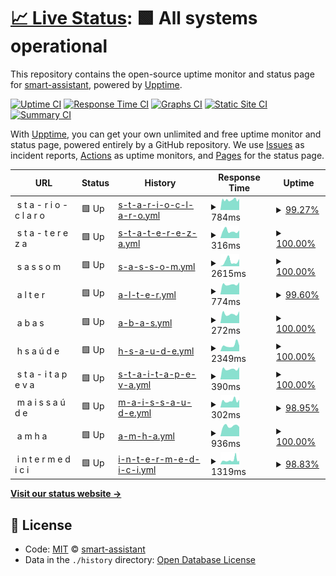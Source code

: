 # [📈 Live Status](https://smart-assistant.github.io/gsm-upptime/): <!--live status--> **🟩 All systems operational**

This repository contains the open-source uptime monitor and status page for [smart-assistant](#), powered by [Upptime](https://github.com/upptime/upptime).

[![Uptime CI](https://github.com/smart-assistant/gsm-upptime/workflows/Uptime%20CI/badge.svg)](https://github.com/smart-assistant/gsm-upptime/actions?query=workflow%3A%22Uptime+CI%22)
[![Response Time CI](https://github.com/smart-assistant/gsm-upptime/workflows/Response%20Time%20CI/badge.svg)](https://github.com/smart-assistant/gsm-upptime/actions?query=workflow%3A%22Response+Time+CI%22)
[![Graphs CI](https://github.com/smart-assistant/gsm-upptime/workflows/Graphs%20CI/badge.svg)](https://github.com/smart-assistant/gsm-upptime/actions?query=workflow%3A%22Graphs+CI%22)
[![Static Site CI](https://github.com/smart-assistant/gsm-upptime/workflows/Static%20Site%20CI/badge.svg)](https://github.com/smart-assistant/gsm-upptime/actions?query=workflow%3A%22Static+Site+CI%22)
[![Summary CI](https://github.com/smart-assistant/gsm-upptime/workflows/Summary%20CI/badge.svg)](https://github.com/smart-assistant/gsm-upptime/actions?query=workflow%3A%22Summary+CI%22)

With [Upptime](https://upptime.js.org), you can get your own unlimited and free uptime monitor and status page, powered entirely by a GitHub repository. We use [Issues](https://github.com/smart-assistant/gsm-upptime/issues) as incident reports, [Actions](https://github.com/smart-assistant/gsm-upptime/actions) as uptime monitors, and [Pages](https://demo.upptime.js.org) for the status page.

<!--start: status pages-->
<!-- This summary is generated by Upptime (https://github.com/upptime/upptime) -->
<!-- Do not edit this manually, your changes will be overwritten -->
<!-- prettier-ignore -->
| URL | Status | History | Response Time | Uptime |
| --- | ------ | ------- | ------------- | ------ |
| <img alt="" src="https://favicons.githubusercontent.com/null" height="13"> s t a - r i o - c l a r o | 🟩 Up | [s-t-a-r-i-o-c-l-a-r-o.yml](https://github.com/smart-assistant/gsm-upptime/commits/HEAD/history/s-t-a-r-i-o-c-l-a-r-o.yml) | <details><summary><img alt="Response time graph" src="./graphs/s-t-a-r-i-o-c-l-a-r-o/response-time-week.png" height="20"> 784ms</summary><br><a href="https://smart-assistant.github.io/gsm-upptime/history/s-t-a-r-i-o-c-l-a-r-o"><img alt="Response time 836" src="https://img.shields.io/endpoint?url=https%3A%2F%2Fraw.githubusercontent.com%2Fsmart-assistant%2Fgsm-upptime%2FHEAD%2Fapi%2Fs-t-a-r-i-o-c-l-a-r-o%2Fresponse-time.json"></a><br><a href="https://smart-assistant.github.io/gsm-upptime/history/s-t-a-r-i-o-c-l-a-r-o"><img alt="24-hour response time 666" src="https://img.shields.io/endpoint?url=https%3A%2F%2Fraw.githubusercontent.com%2Fsmart-assistant%2Fgsm-upptime%2FHEAD%2Fapi%2Fs-t-a-r-i-o-c-l-a-r-o%2Fresponse-time-day.json"></a><br><a href="https://smart-assistant.github.io/gsm-upptime/history/s-t-a-r-i-o-c-l-a-r-o"><img alt="7-day response time 784" src="https://img.shields.io/endpoint?url=https%3A%2F%2Fraw.githubusercontent.com%2Fsmart-assistant%2Fgsm-upptime%2FHEAD%2Fapi%2Fs-t-a-r-i-o-c-l-a-r-o%2Fresponse-time-week.json"></a><br><a href="https://smart-assistant.github.io/gsm-upptime/history/s-t-a-r-i-o-c-l-a-r-o"><img alt="30-day response time 1067" src="https://img.shields.io/endpoint?url=https%3A%2F%2Fraw.githubusercontent.com%2Fsmart-assistant%2Fgsm-upptime%2FHEAD%2Fapi%2Fs-t-a-r-i-o-c-l-a-r-o%2Fresponse-time-month.json"></a><br><a href="https://smart-assistant.github.io/gsm-upptime/history/s-t-a-r-i-o-c-l-a-r-o"><img alt="1-year response time 836" src="https://img.shields.io/endpoint?url=https%3A%2F%2Fraw.githubusercontent.com%2Fsmart-assistant%2Fgsm-upptime%2FHEAD%2Fapi%2Fs-t-a-r-i-o-c-l-a-r-o%2Fresponse-time-year.json"></a></details> | <details><summary><a href="https://smart-assistant.github.io/gsm-upptime/history/s-t-a-r-i-o-c-l-a-r-o">99.27%</a></summary><a href="https://smart-assistant.github.io/gsm-upptime/history/s-t-a-r-i-o-c-l-a-r-o"><img alt="All-time uptime 96.86%" src="https://img.shields.io/endpoint?url=https%3A%2F%2Fraw.githubusercontent.com%2Fsmart-assistant%2Fgsm-upptime%2FHEAD%2Fapi%2Fs-t-a-r-i-o-c-l-a-r-o%2Fuptime.json"></a><br><a href="https://smart-assistant.github.io/gsm-upptime/history/s-t-a-r-i-o-c-l-a-r-o"><img alt="24-hour uptime 100.00%" src="https://img.shields.io/endpoint?url=https%3A%2F%2Fraw.githubusercontent.com%2Fsmart-assistant%2Fgsm-upptime%2FHEAD%2Fapi%2Fs-t-a-r-i-o-c-l-a-r-o%2Fuptime-day.json"></a><br><a href="https://smart-assistant.github.io/gsm-upptime/history/s-t-a-r-i-o-c-l-a-r-o"><img alt="7-day uptime 99.27%" src="https://img.shields.io/endpoint?url=https%3A%2F%2Fraw.githubusercontent.com%2Fsmart-assistant%2Fgsm-upptime%2FHEAD%2Fapi%2Fs-t-a-r-i-o-c-l-a-r-o%2Fuptime-week.json"></a><br><a href="https://smart-assistant.github.io/gsm-upptime/history/s-t-a-r-i-o-c-l-a-r-o"><img alt="30-day uptime 96.36%" src="https://img.shields.io/endpoint?url=https%3A%2F%2Fraw.githubusercontent.com%2Fsmart-assistant%2Fgsm-upptime%2FHEAD%2Fapi%2Fs-t-a-r-i-o-c-l-a-r-o%2Fuptime-month.json"></a><br><a href="https://smart-assistant.github.io/gsm-upptime/history/s-t-a-r-i-o-c-l-a-r-o"><img alt="1-year uptime 96.86%" src="https://img.shields.io/endpoint?url=https%3A%2F%2Fraw.githubusercontent.com%2Fsmart-assistant%2Fgsm-upptime%2FHEAD%2Fapi%2Fs-t-a-r-i-o-c-l-a-r-o%2Fuptime-year.json"></a></details>
| <img alt="" src="https://favicons.githubusercontent.com/null" height="13"> s t a - t e r e z a | 🟩 Up | [s-t-a-t-e-r-e-z-a.yml](https://github.com/smart-assistant/gsm-upptime/commits/HEAD/history/s-t-a-t-e-r-e-z-a.yml) | <details><summary><img alt="Response time graph" src="./graphs/s-t-a-t-e-r-e-z-a/response-time-week.png" height="20"> 316ms</summary><br><a href="https://smart-assistant.github.io/gsm-upptime/history/s-t-a-t-e-r-e-z-a"><img alt="Response time 333" src="https://img.shields.io/endpoint?url=https%3A%2F%2Fraw.githubusercontent.com%2Fsmart-assistant%2Fgsm-upptime%2FHEAD%2Fapi%2Fs-t-a-t-e-r-e-z-a%2Fresponse-time.json"></a><br><a href="https://smart-assistant.github.io/gsm-upptime/history/s-t-a-t-e-r-e-z-a"><img alt="24-hour response time 248" src="https://img.shields.io/endpoint?url=https%3A%2F%2Fraw.githubusercontent.com%2Fsmart-assistant%2Fgsm-upptime%2FHEAD%2Fapi%2Fs-t-a-t-e-r-e-z-a%2Fresponse-time-day.json"></a><br><a href="https://smart-assistant.github.io/gsm-upptime/history/s-t-a-t-e-r-e-z-a"><img alt="7-day response time 316" src="https://img.shields.io/endpoint?url=https%3A%2F%2Fraw.githubusercontent.com%2Fsmart-assistant%2Fgsm-upptime%2FHEAD%2Fapi%2Fs-t-a-t-e-r-e-z-a%2Fresponse-time-week.json"></a><br><a href="https://smart-assistant.github.io/gsm-upptime/history/s-t-a-t-e-r-e-z-a"><img alt="30-day response time 325" src="https://img.shields.io/endpoint?url=https%3A%2F%2Fraw.githubusercontent.com%2Fsmart-assistant%2Fgsm-upptime%2FHEAD%2Fapi%2Fs-t-a-t-e-r-e-z-a%2Fresponse-time-month.json"></a><br><a href="https://smart-assistant.github.io/gsm-upptime/history/s-t-a-t-e-r-e-z-a"><img alt="1-year response time 333" src="https://img.shields.io/endpoint?url=https%3A%2F%2Fraw.githubusercontent.com%2Fsmart-assistant%2Fgsm-upptime%2FHEAD%2Fapi%2Fs-t-a-t-e-r-e-z-a%2Fresponse-time-year.json"></a></details> | <details><summary><a href="https://smart-assistant.github.io/gsm-upptime/history/s-t-a-t-e-r-e-z-a">100.00%</a></summary><a href="https://smart-assistant.github.io/gsm-upptime/history/s-t-a-t-e-r-e-z-a"><img alt="All-time uptime 99.84%" src="https://img.shields.io/endpoint?url=https%3A%2F%2Fraw.githubusercontent.com%2Fsmart-assistant%2Fgsm-upptime%2FHEAD%2Fapi%2Fs-t-a-t-e-r-e-z-a%2Fuptime.json"></a><br><a href="https://smart-assistant.github.io/gsm-upptime/history/s-t-a-t-e-r-e-z-a"><img alt="24-hour uptime 100.00%" src="https://img.shields.io/endpoint?url=https%3A%2F%2Fraw.githubusercontent.com%2Fsmart-assistant%2Fgsm-upptime%2FHEAD%2Fapi%2Fs-t-a-t-e-r-e-z-a%2Fuptime-day.json"></a><br><a href="https://smart-assistant.github.io/gsm-upptime/history/s-t-a-t-e-r-e-z-a"><img alt="7-day uptime 100.00%" src="https://img.shields.io/endpoint?url=https%3A%2F%2Fraw.githubusercontent.com%2Fsmart-assistant%2Fgsm-upptime%2FHEAD%2Fapi%2Fs-t-a-t-e-r-e-z-a%2Fuptime-week.json"></a><br><a href="https://smart-assistant.github.io/gsm-upptime/history/s-t-a-t-e-r-e-z-a"><img alt="30-day uptime 99.51%" src="https://img.shields.io/endpoint?url=https%3A%2F%2Fraw.githubusercontent.com%2Fsmart-assistant%2Fgsm-upptime%2FHEAD%2Fapi%2Fs-t-a-t-e-r-e-z-a%2Fuptime-month.json"></a><br><a href="https://smart-assistant.github.io/gsm-upptime/history/s-t-a-t-e-r-e-z-a"><img alt="1-year uptime 99.84%" src="https://img.shields.io/endpoint?url=https%3A%2F%2Fraw.githubusercontent.com%2Fsmart-assistant%2Fgsm-upptime%2FHEAD%2Fapi%2Fs-t-a-t-e-r-e-z-a%2Fuptime-year.json"></a></details>
| <img alt="" src="https://favicons.githubusercontent.com/null" height="13"> s a s s o m | 🟩 Up | [s-a-s-s-o-m.yml](https://github.com/smart-assistant/gsm-upptime/commits/HEAD/history/s-a-s-s-o-m.yml) | <details><summary><img alt="Response time graph" src="./graphs/s-a-s-s-o-m/response-time-week.png" height="20"> 2615ms</summary><br><a href="https://smart-assistant.github.io/gsm-upptime/history/s-a-s-s-o-m"><img alt="Response time 2852" src="https://img.shields.io/endpoint?url=https%3A%2F%2Fraw.githubusercontent.com%2Fsmart-assistant%2Fgsm-upptime%2FHEAD%2Fapi%2Fs-a-s-s-o-m%2Fresponse-time.json"></a><br><a href="https://smart-assistant.github.io/gsm-upptime/history/s-a-s-s-o-m"><img alt="24-hour response time 3018" src="https://img.shields.io/endpoint?url=https%3A%2F%2Fraw.githubusercontent.com%2Fsmart-assistant%2Fgsm-upptime%2FHEAD%2Fapi%2Fs-a-s-s-o-m%2Fresponse-time-day.json"></a><br><a href="https://smart-assistant.github.io/gsm-upptime/history/s-a-s-s-o-m"><img alt="7-day response time 2615" src="https://img.shields.io/endpoint?url=https%3A%2F%2Fraw.githubusercontent.com%2Fsmart-assistant%2Fgsm-upptime%2FHEAD%2Fapi%2Fs-a-s-s-o-m%2Fresponse-time-week.json"></a><br><a href="https://smart-assistant.github.io/gsm-upptime/history/s-a-s-s-o-m"><img alt="30-day response time 2670" src="https://img.shields.io/endpoint?url=https%3A%2F%2Fraw.githubusercontent.com%2Fsmart-assistant%2Fgsm-upptime%2FHEAD%2Fapi%2Fs-a-s-s-o-m%2Fresponse-time-month.json"></a><br><a href="https://smart-assistant.github.io/gsm-upptime/history/s-a-s-s-o-m"><img alt="1-year response time 2852" src="https://img.shields.io/endpoint?url=https%3A%2F%2Fraw.githubusercontent.com%2Fsmart-assistant%2Fgsm-upptime%2FHEAD%2Fapi%2Fs-a-s-s-o-m%2Fresponse-time-year.json"></a></details> | <details><summary><a href="https://smart-assistant.github.io/gsm-upptime/history/s-a-s-s-o-m">100.00%</a></summary><a href="https://smart-assistant.github.io/gsm-upptime/history/s-a-s-s-o-m"><img alt="All-time uptime 99.38%" src="https://img.shields.io/endpoint?url=https%3A%2F%2Fraw.githubusercontent.com%2Fsmart-assistant%2Fgsm-upptime%2FHEAD%2Fapi%2Fs-a-s-s-o-m%2Fuptime.json"></a><br><a href="https://smart-assistant.github.io/gsm-upptime/history/s-a-s-s-o-m"><img alt="24-hour uptime 100.00%" src="https://img.shields.io/endpoint?url=https%3A%2F%2Fraw.githubusercontent.com%2Fsmart-assistant%2Fgsm-upptime%2FHEAD%2Fapi%2Fs-a-s-s-o-m%2Fuptime-day.json"></a><br><a href="https://smart-assistant.github.io/gsm-upptime/history/s-a-s-s-o-m"><img alt="7-day uptime 100.00%" src="https://img.shields.io/endpoint?url=https%3A%2F%2Fraw.githubusercontent.com%2Fsmart-assistant%2Fgsm-upptime%2FHEAD%2Fapi%2Fs-a-s-s-o-m%2Fuptime-week.json"></a><br><a href="https://smart-assistant.github.io/gsm-upptime/history/s-a-s-s-o-m"><img alt="30-day uptime 100.00%" src="https://img.shields.io/endpoint?url=https%3A%2F%2Fraw.githubusercontent.com%2Fsmart-assistant%2Fgsm-upptime%2FHEAD%2Fapi%2Fs-a-s-s-o-m%2Fuptime-month.json"></a><br><a href="https://smart-assistant.github.io/gsm-upptime/history/s-a-s-s-o-m"><img alt="1-year uptime 99.38%" src="https://img.shields.io/endpoint?url=https%3A%2F%2Fraw.githubusercontent.com%2Fsmart-assistant%2Fgsm-upptime%2FHEAD%2Fapi%2Fs-a-s-s-o-m%2Fuptime-year.json"></a></details>
| <img alt="" src="https://favicons.githubusercontent.com/null" height="13"> a l t e r | 🟩 Up | [a-l-t-e-r.yml](https://github.com/smart-assistant/gsm-upptime/commits/HEAD/history/a-l-t-e-r.yml) | <details><summary><img alt="Response time graph" src="./graphs/a-l-t-e-r/response-time-week.png" height="20"> 774ms</summary><br><a href="https://smart-assistant.github.io/gsm-upptime/history/a-l-t-e-r"><img alt="Response time 858" src="https://img.shields.io/endpoint?url=https%3A%2F%2Fraw.githubusercontent.com%2Fsmart-assistant%2Fgsm-upptime%2FHEAD%2Fapi%2Fa-l-t-e-r%2Fresponse-time.json"></a><br><a href="https://smart-assistant.github.io/gsm-upptime/history/a-l-t-e-r"><img alt="24-hour response time 767" src="https://img.shields.io/endpoint?url=https%3A%2F%2Fraw.githubusercontent.com%2Fsmart-assistant%2Fgsm-upptime%2FHEAD%2Fapi%2Fa-l-t-e-r%2Fresponse-time-day.json"></a><br><a href="https://smart-assistant.github.io/gsm-upptime/history/a-l-t-e-r"><img alt="7-day response time 774" src="https://img.shields.io/endpoint?url=https%3A%2F%2Fraw.githubusercontent.com%2Fsmart-assistant%2Fgsm-upptime%2FHEAD%2Fapi%2Fa-l-t-e-r%2Fresponse-time-week.json"></a><br><a href="https://smart-assistant.github.io/gsm-upptime/history/a-l-t-e-r"><img alt="30-day response time 1015" src="https://img.shields.io/endpoint?url=https%3A%2F%2Fraw.githubusercontent.com%2Fsmart-assistant%2Fgsm-upptime%2FHEAD%2Fapi%2Fa-l-t-e-r%2Fresponse-time-month.json"></a><br><a href="https://smart-assistant.github.io/gsm-upptime/history/a-l-t-e-r"><img alt="1-year response time 858" src="https://img.shields.io/endpoint?url=https%3A%2F%2Fraw.githubusercontent.com%2Fsmart-assistant%2Fgsm-upptime%2FHEAD%2Fapi%2Fa-l-t-e-r%2Fresponse-time-year.json"></a></details> | <details><summary><a href="https://smart-assistant.github.io/gsm-upptime/history/a-l-t-e-r">99.60%</a></summary><a href="https://smart-assistant.github.io/gsm-upptime/history/a-l-t-e-r"><img alt="All-time uptime 98.01%" src="https://img.shields.io/endpoint?url=https%3A%2F%2Fraw.githubusercontent.com%2Fsmart-assistant%2Fgsm-upptime%2FHEAD%2Fapi%2Fa-l-t-e-r%2Fuptime.json"></a><br><a href="https://smart-assistant.github.io/gsm-upptime/history/a-l-t-e-r"><img alt="24-hour uptime 97.18%" src="https://img.shields.io/endpoint?url=https%3A%2F%2Fraw.githubusercontent.com%2Fsmart-assistant%2Fgsm-upptime%2FHEAD%2Fapi%2Fa-l-t-e-r%2Fuptime-day.json"></a><br><a href="https://smart-assistant.github.io/gsm-upptime/history/a-l-t-e-r"><img alt="7-day uptime 99.60%" src="https://img.shields.io/endpoint?url=https%3A%2F%2Fraw.githubusercontent.com%2Fsmart-assistant%2Fgsm-upptime%2FHEAD%2Fapi%2Fa-l-t-e-r%2Fuptime-week.json"></a><br><a href="https://smart-assistant.github.io/gsm-upptime/history/a-l-t-e-r"><img alt="30-day uptime 97.30%" src="https://img.shields.io/endpoint?url=https%3A%2F%2Fraw.githubusercontent.com%2Fsmart-assistant%2Fgsm-upptime%2FHEAD%2Fapi%2Fa-l-t-e-r%2Fuptime-month.json"></a><br><a href="https://smart-assistant.github.io/gsm-upptime/history/a-l-t-e-r"><img alt="1-year uptime 98.01%" src="https://img.shields.io/endpoint?url=https%3A%2F%2Fraw.githubusercontent.com%2Fsmart-assistant%2Fgsm-upptime%2FHEAD%2Fapi%2Fa-l-t-e-r%2Fuptime-year.json"></a></details>
| <img alt="" src="https://favicons.githubusercontent.com/null" height="13"> a b a s | 🟩 Up | [a-b-a-s.yml](https://github.com/smart-assistant/gsm-upptime/commits/HEAD/history/a-b-a-s.yml) | <details><summary><img alt="Response time graph" src="./graphs/a-b-a-s/response-time-week.png" height="20"> 272ms</summary><br><a href="https://smart-assistant.github.io/gsm-upptime/history/a-b-a-s"><img alt="Response time 264" src="https://img.shields.io/endpoint?url=https%3A%2F%2Fraw.githubusercontent.com%2Fsmart-assistant%2Fgsm-upptime%2FHEAD%2Fapi%2Fa-b-a-s%2Fresponse-time.json"></a><br><a href="https://smart-assistant.github.io/gsm-upptime/history/a-b-a-s"><img alt="24-hour response time 245" src="https://img.shields.io/endpoint?url=https%3A%2F%2Fraw.githubusercontent.com%2Fsmart-assistant%2Fgsm-upptime%2FHEAD%2Fapi%2Fa-b-a-s%2Fresponse-time-day.json"></a><br><a href="https://smart-assistant.github.io/gsm-upptime/history/a-b-a-s"><img alt="7-day response time 272" src="https://img.shields.io/endpoint?url=https%3A%2F%2Fraw.githubusercontent.com%2Fsmart-assistant%2Fgsm-upptime%2FHEAD%2Fapi%2Fa-b-a-s%2Fresponse-time-week.json"></a><br><a href="https://smart-assistant.github.io/gsm-upptime/history/a-b-a-s"><img alt="30-day response time 280" src="https://img.shields.io/endpoint?url=https%3A%2F%2Fraw.githubusercontent.com%2Fsmart-assistant%2Fgsm-upptime%2FHEAD%2Fapi%2Fa-b-a-s%2Fresponse-time-month.json"></a><br><a href="https://smart-assistant.github.io/gsm-upptime/history/a-b-a-s"><img alt="1-year response time 264" src="https://img.shields.io/endpoint?url=https%3A%2F%2Fraw.githubusercontent.com%2Fsmart-assistant%2Fgsm-upptime%2FHEAD%2Fapi%2Fa-b-a-s%2Fresponse-time-year.json"></a></details> | <details><summary><a href="https://smart-assistant.github.io/gsm-upptime/history/a-b-a-s">100.00%</a></summary><a href="https://smart-assistant.github.io/gsm-upptime/history/a-b-a-s"><img alt="All-time uptime 100.00%" src="https://img.shields.io/endpoint?url=https%3A%2F%2Fraw.githubusercontent.com%2Fsmart-assistant%2Fgsm-upptime%2FHEAD%2Fapi%2Fa-b-a-s%2Fuptime.json"></a><br><a href="https://smart-assistant.github.io/gsm-upptime/history/a-b-a-s"><img alt="24-hour uptime 100.00%" src="https://img.shields.io/endpoint?url=https%3A%2F%2Fraw.githubusercontent.com%2Fsmart-assistant%2Fgsm-upptime%2FHEAD%2Fapi%2Fa-b-a-s%2Fuptime-day.json"></a><br><a href="https://smart-assistant.github.io/gsm-upptime/history/a-b-a-s"><img alt="7-day uptime 100.00%" src="https://img.shields.io/endpoint?url=https%3A%2F%2Fraw.githubusercontent.com%2Fsmart-assistant%2Fgsm-upptime%2FHEAD%2Fapi%2Fa-b-a-s%2Fuptime-week.json"></a><br><a href="https://smart-assistant.github.io/gsm-upptime/history/a-b-a-s"><img alt="30-day uptime 100.00%" src="https://img.shields.io/endpoint?url=https%3A%2F%2Fraw.githubusercontent.com%2Fsmart-assistant%2Fgsm-upptime%2FHEAD%2Fapi%2Fa-b-a-s%2Fuptime-month.json"></a><br><a href="https://smart-assistant.github.io/gsm-upptime/history/a-b-a-s"><img alt="1-year uptime 100.00%" src="https://img.shields.io/endpoint?url=https%3A%2F%2Fraw.githubusercontent.com%2Fsmart-assistant%2Fgsm-upptime%2FHEAD%2Fapi%2Fa-b-a-s%2Fuptime-year.json"></a></details>
| <img alt="" src="https://favicons.githubusercontent.com/null" height="13"> h s a ú d e | 🟩 Up | [h-s-a-u-d-e.yml](https://github.com/smart-assistant/gsm-upptime/commits/HEAD/history/h-s-a-u-d-e.yml) | <details><summary><img alt="Response time graph" src="./graphs/h-s-a-u-d-e/response-time-week.png" height="20"> 2349ms</summary><br><a href="https://smart-assistant.github.io/gsm-upptime/history/h-s-a-u-d-e"><img alt="Response time 2007" src="https://img.shields.io/endpoint?url=https%3A%2F%2Fraw.githubusercontent.com%2Fsmart-assistant%2Fgsm-upptime%2FHEAD%2Fapi%2Fh-s-a-u-d-e%2Fresponse-time.json"></a><br><a href="https://smart-assistant.github.io/gsm-upptime/history/h-s-a-u-d-e"><img alt="24-hour response time 2648" src="https://img.shields.io/endpoint?url=https%3A%2F%2Fraw.githubusercontent.com%2Fsmart-assistant%2Fgsm-upptime%2FHEAD%2Fapi%2Fh-s-a-u-d-e%2Fresponse-time-day.json"></a><br><a href="https://smart-assistant.github.io/gsm-upptime/history/h-s-a-u-d-e"><img alt="7-day response time 2349" src="https://img.shields.io/endpoint?url=https%3A%2F%2Fraw.githubusercontent.com%2Fsmart-assistant%2Fgsm-upptime%2FHEAD%2Fapi%2Fh-s-a-u-d-e%2Fresponse-time-week.json"></a><br><a href="https://smart-assistant.github.io/gsm-upptime/history/h-s-a-u-d-e"><img alt="30-day response time 2012" src="https://img.shields.io/endpoint?url=https%3A%2F%2Fraw.githubusercontent.com%2Fsmart-assistant%2Fgsm-upptime%2FHEAD%2Fapi%2Fh-s-a-u-d-e%2Fresponse-time-month.json"></a><br><a href="https://smart-assistant.github.io/gsm-upptime/history/h-s-a-u-d-e"><img alt="1-year response time 2007" src="https://img.shields.io/endpoint?url=https%3A%2F%2Fraw.githubusercontent.com%2Fsmart-assistant%2Fgsm-upptime%2FHEAD%2Fapi%2Fh-s-a-u-d-e%2Fresponse-time-year.json"></a></details> | <details><summary><a href="https://smart-assistant.github.io/gsm-upptime/history/h-s-a-u-d-e">100.00%</a></summary><a href="https://smart-assistant.github.io/gsm-upptime/history/h-s-a-u-d-e"><img alt="All-time uptime 99.85%" src="https://img.shields.io/endpoint?url=https%3A%2F%2Fraw.githubusercontent.com%2Fsmart-assistant%2Fgsm-upptime%2FHEAD%2Fapi%2Fh-s-a-u-d-e%2Fuptime.json"></a><br><a href="https://smart-assistant.github.io/gsm-upptime/history/h-s-a-u-d-e"><img alt="24-hour uptime 100.00%" src="https://img.shields.io/endpoint?url=https%3A%2F%2Fraw.githubusercontent.com%2Fsmart-assistant%2Fgsm-upptime%2FHEAD%2Fapi%2Fh-s-a-u-d-e%2Fuptime-day.json"></a><br><a href="https://smart-assistant.github.io/gsm-upptime/history/h-s-a-u-d-e"><img alt="7-day uptime 100.00%" src="https://img.shields.io/endpoint?url=https%3A%2F%2Fraw.githubusercontent.com%2Fsmart-assistant%2Fgsm-upptime%2FHEAD%2Fapi%2Fh-s-a-u-d-e%2Fuptime-week.json"></a><br><a href="https://smart-assistant.github.io/gsm-upptime/history/h-s-a-u-d-e"><img alt="30-day uptime 99.67%" src="https://img.shields.io/endpoint?url=https%3A%2F%2Fraw.githubusercontent.com%2Fsmart-assistant%2Fgsm-upptime%2FHEAD%2Fapi%2Fh-s-a-u-d-e%2Fuptime-month.json"></a><br><a href="https://smart-assistant.github.io/gsm-upptime/history/h-s-a-u-d-e"><img alt="1-year uptime 99.85%" src="https://img.shields.io/endpoint?url=https%3A%2F%2Fraw.githubusercontent.com%2Fsmart-assistant%2Fgsm-upptime%2FHEAD%2Fapi%2Fh-s-a-u-d-e%2Fuptime-year.json"></a></details>
| <img alt="" src="https://favicons.githubusercontent.com/null" height="13"> s t a - i t a p e v a | 🟩 Up | [s-t-a-i-t-a-p-e-v-a.yml](https://github.com/smart-assistant/gsm-upptime/commits/HEAD/history/s-t-a-i-t-a-p-e-v-a.yml) | <details><summary><img alt="Response time graph" src="./graphs/s-t-a-i-t-a-p-e-v-a/response-time-week.png" height="20"> 390ms</summary><br><a href="https://smart-assistant.github.io/gsm-upptime/history/s-t-a-i-t-a-p-e-v-a"><img alt="Response time 395" src="https://img.shields.io/endpoint?url=https%3A%2F%2Fraw.githubusercontent.com%2Fsmart-assistant%2Fgsm-upptime%2FHEAD%2Fapi%2Fs-t-a-i-t-a-p-e-v-a%2Fresponse-time.json"></a><br><a href="https://smart-assistant.github.io/gsm-upptime/history/s-t-a-i-t-a-p-e-v-a"><img alt="24-hour response time 350" src="https://img.shields.io/endpoint?url=https%3A%2F%2Fraw.githubusercontent.com%2Fsmart-assistant%2Fgsm-upptime%2FHEAD%2Fapi%2Fs-t-a-i-t-a-p-e-v-a%2Fresponse-time-day.json"></a><br><a href="https://smart-assistant.github.io/gsm-upptime/history/s-t-a-i-t-a-p-e-v-a"><img alt="7-day response time 390" src="https://img.shields.io/endpoint?url=https%3A%2F%2Fraw.githubusercontent.com%2Fsmart-assistant%2Fgsm-upptime%2FHEAD%2Fapi%2Fs-t-a-i-t-a-p-e-v-a%2Fresponse-time-week.json"></a><br><a href="https://smart-assistant.github.io/gsm-upptime/history/s-t-a-i-t-a-p-e-v-a"><img alt="30-day response time 410" src="https://img.shields.io/endpoint?url=https%3A%2F%2Fraw.githubusercontent.com%2Fsmart-assistant%2Fgsm-upptime%2FHEAD%2Fapi%2Fs-t-a-i-t-a-p-e-v-a%2Fresponse-time-month.json"></a><br><a href="https://smart-assistant.github.io/gsm-upptime/history/s-t-a-i-t-a-p-e-v-a"><img alt="1-year response time 395" src="https://img.shields.io/endpoint?url=https%3A%2F%2Fraw.githubusercontent.com%2Fsmart-assistant%2Fgsm-upptime%2FHEAD%2Fapi%2Fs-t-a-i-t-a-p-e-v-a%2Fresponse-time-year.json"></a></details> | <details><summary><a href="https://smart-assistant.github.io/gsm-upptime/history/s-t-a-i-t-a-p-e-v-a">100.00%</a></summary><a href="https://smart-assistant.github.io/gsm-upptime/history/s-t-a-i-t-a-p-e-v-a"><img alt="All-time uptime 99.93%" src="https://img.shields.io/endpoint?url=https%3A%2F%2Fraw.githubusercontent.com%2Fsmart-assistant%2Fgsm-upptime%2FHEAD%2Fapi%2Fs-t-a-i-t-a-p-e-v-a%2Fuptime.json"></a><br><a href="https://smart-assistant.github.io/gsm-upptime/history/s-t-a-i-t-a-p-e-v-a"><img alt="24-hour uptime 100.00%" src="https://img.shields.io/endpoint?url=https%3A%2F%2Fraw.githubusercontent.com%2Fsmart-assistant%2Fgsm-upptime%2FHEAD%2Fapi%2Fs-t-a-i-t-a-p-e-v-a%2Fuptime-day.json"></a><br><a href="https://smart-assistant.github.io/gsm-upptime/history/s-t-a-i-t-a-p-e-v-a"><img alt="7-day uptime 100.00%" src="https://img.shields.io/endpoint?url=https%3A%2F%2Fraw.githubusercontent.com%2Fsmart-assistant%2Fgsm-upptime%2FHEAD%2Fapi%2Fs-t-a-i-t-a-p-e-v-a%2Fuptime-week.json"></a><br><a href="https://smart-assistant.github.io/gsm-upptime/history/s-t-a-i-t-a-p-e-v-a"><img alt="30-day uptime 99.93%" src="https://img.shields.io/endpoint?url=https%3A%2F%2Fraw.githubusercontent.com%2Fsmart-assistant%2Fgsm-upptime%2FHEAD%2Fapi%2Fs-t-a-i-t-a-p-e-v-a%2Fuptime-month.json"></a><br><a href="https://smart-assistant.github.io/gsm-upptime/history/s-t-a-i-t-a-p-e-v-a"><img alt="1-year uptime 99.93%" src="https://img.shields.io/endpoint?url=https%3A%2F%2Fraw.githubusercontent.com%2Fsmart-assistant%2Fgsm-upptime%2FHEAD%2Fapi%2Fs-t-a-i-t-a-p-e-v-a%2Fuptime-year.json"></a></details>
| <img alt="" src="https://favicons.githubusercontent.com/null" height="13"> m a i s s a ú d e | 🟩 Up | [m-a-i-s-s-a-u-d-e.yml](https://github.com/smart-assistant/gsm-upptime/commits/HEAD/history/m-a-i-s-s-a-u-d-e.yml) | <details><summary><img alt="Response time graph" src="./graphs/m-a-i-s-s-a-u-d-e/response-time-week.png" height="20"> 302ms</summary><br><a href="https://smart-assistant.github.io/gsm-upptime/history/m-a-i-s-s-a-u-d-e"><img alt="Response time 551" src="https://img.shields.io/endpoint?url=https%3A%2F%2Fraw.githubusercontent.com%2Fsmart-assistant%2Fgsm-upptime%2FHEAD%2Fapi%2Fm-a-i-s-s-a-u-d-e%2Fresponse-time.json"></a><br><a href="https://smart-assistant.github.io/gsm-upptime/history/m-a-i-s-s-a-u-d-e"><img alt="24-hour response time 247" src="https://img.shields.io/endpoint?url=https%3A%2F%2Fraw.githubusercontent.com%2Fsmart-assistant%2Fgsm-upptime%2FHEAD%2Fapi%2Fm-a-i-s-s-a-u-d-e%2Fresponse-time-day.json"></a><br><a href="https://smart-assistant.github.io/gsm-upptime/history/m-a-i-s-s-a-u-d-e"><img alt="7-day response time 302" src="https://img.shields.io/endpoint?url=https%3A%2F%2Fraw.githubusercontent.com%2Fsmart-assistant%2Fgsm-upptime%2FHEAD%2Fapi%2Fm-a-i-s-s-a-u-d-e%2Fresponse-time-week.json"></a><br><a href="https://smart-assistant.github.io/gsm-upptime/history/m-a-i-s-s-a-u-d-e"><img alt="30-day response time 1119" src="https://img.shields.io/endpoint?url=https%3A%2F%2Fraw.githubusercontent.com%2Fsmart-assistant%2Fgsm-upptime%2FHEAD%2Fapi%2Fm-a-i-s-s-a-u-d-e%2Fresponse-time-month.json"></a><br><a href="https://smart-assistant.github.io/gsm-upptime/history/m-a-i-s-s-a-u-d-e"><img alt="1-year response time 551" src="https://img.shields.io/endpoint?url=https%3A%2F%2Fraw.githubusercontent.com%2Fsmart-assistant%2Fgsm-upptime%2FHEAD%2Fapi%2Fm-a-i-s-s-a-u-d-e%2Fresponse-time-year.json"></a></details> | <details><summary><a href="https://smart-assistant.github.io/gsm-upptime/history/m-a-i-s-s-a-u-d-e">98.95%</a></summary><a href="https://smart-assistant.github.io/gsm-upptime/history/m-a-i-s-s-a-u-d-e"><img alt="All-time uptime 96.56%" src="https://img.shields.io/endpoint?url=https%3A%2F%2Fraw.githubusercontent.com%2Fsmart-assistant%2Fgsm-upptime%2FHEAD%2Fapi%2Fm-a-i-s-s-a-u-d-e%2Fuptime.json"></a><br><a href="https://smart-assistant.github.io/gsm-upptime/history/m-a-i-s-s-a-u-d-e"><img alt="24-hour uptime 100.00%" src="https://img.shields.io/endpoint?url=https%3A%2F%2Fraw.githubusercontent.com%2Fsmart-assistant%2Fgsm-upptime%2FHEAD%2Fapi%2Fm-a-i-s-s-a-u-d-e%2Fuptime-day.json"></a><br><a href="https://smart-assistant.github.io/gsm-upptime/history/m-a-i-s-s-a-u-d-e"><img alt="7-day uptime 98.95%" src="https://img.shields.io/endpoint?url=https%3A%2F%2Fraw.githubusercontent.com%2Fsmart-assistant%2Fgsm-upptime%2FHEAD%2Fapi%2Fm-a-i-s-s-a-u-d-e%2Fuptime-week.json"></a><br><a href="https://smart-assistant.github.io/gsm-upptime/history/m-a-i-s-s-a-u-d-e"><img alt="30-day uptime 98.61%" src="https://img.shields.io/endpoint?url=https%3A%2F%2Fraw.githubusercontent.com%2Fsmart-assistant%2Fgsm-upptime%2FHEAD%2Fapi%2Fm-a-i-s-s-a-u-d-e%2Fuptime-month.json"></a><br><a href="https://smart-assistant.github.io/gsm-upptime/history/m-a-i-s-s-a-u-d-e"><img alt="1-year uptime 96.56%" src="https://img.shields.io/endpoint?url=https%3A%2F%2Fraw.githubusercontent.com%2Fsmart-assistant%2Fgsm-upptime%2FHEAD%2Fapi%2Fm-a-i-s-s-a-u-d-e%2Fuptime-year.json"></a></details>
| <img alt="" src="https://favicons.githubusercontent.com/null" height="13"> a m h a | 🟩 Up | [a-m-h-a.yml](https://github.com/smart-assistant/gsm-upptime/commits/HEAD/history/a-m-h-a.yml) | <details><summary><img alt="Response time graph" src="./graphs/a-m-h-a/response-time-week.png" height="20"> 936ms</summary><br><a href="https://smart-assistant.github.io/gsm-upptime/history/a-m-h-a"><img alt="Response time 981" src="https://img.shields.io/endpoint?url=https%3A%2F%2Fraw.githubusercontent.com%2Fsmart-assistant%2Fgsm-upptime%2FHEAD%2Fapi%2Fa-m-h-a%2Fresponse-time.json"></a><br><a href="https://smart-assistant.github.io/gsm-upptime/history/a-m-h-a"><img alt="24-hour response time 1706" src="https://img.shields.io/endpoint?url=https%3A%2F%2Fraw.githubusercontent.com%2Fsmart-assistant%2Fgsm-upptime%2FHEAD%2Fapi%2Fa-m-h-a%2Fresponse-time-day.json"></a><br><a href="https://smart-assistant.github.io/gsm-upptime/history/a-m-h-a"><img alt="7-day response time 936" src="https://img.shields.io/endpoint?url=https%3A%2F%2Fraw.githubusercontent.com%2Fsmart-assistant%2Fgsm-upptime%2FHEAD%2Fapi%2Fa-m-h-a%2Fresponse-time-week.json"></a><br><a href="https://smart-assistant.github.io/gsm-upptime/history/a-m-h-a"><img alt="30-day response time 883" src="https://img.shields.io/endpoint?url=https%3A%2F%2Fraw.githubusercontent.com%2Fsmart-assistant%2Fgsm-upptime%2FHEAD%2Fapi%2Fa-m-h-a%2Fresponse-time-month.json"></a><br><a href="https://smart-assistant.github.io/gsm-upptime/history/a-m-h-a"><img alt="1-year response time 981" src="https://img.shields.io/endpoint?url=https%3A%2F%2Fraw.githubusercontent.com%2Fsmart-assistant%2Fgsm-upptime%2FHEAD%2Fapi%2Fa-m-h-a%2Fresponse-time-year.json"></a></details> | <details><summary><a href="https://smart-assistant.github.io/gsm-upptime/history/a-m-h-a">100.00%</a></summary><a href="https://smart-assistant.github.io/gsm-upptime/history/a-m-h-a"><img alt="All-time uptime 99.75%" src="https://img.shields.io/endpoint?url=https%3A%2F%2Fraw.githubusercontent.com%2Fsmart-assistant%2Fgsm-upptime%2FHEAD%2Fapi%2Fa-m-h-a%2Fuptime.json"></a><br><a href="https://smart-assistant.github.io/gsm-upptime/history/a-m-h-a"><img alt="24-hour uptime 100.00%" src="https://img.shields.io/endpoint?url=https%3A%2F%2Fraw.githubusercontent.com%2Fsmart-assistant%2Fgsm-upptime%2FHEAD%2Fapi%2Fa-m-h-a%2Fuptime-day.json"></a><br><a href="https://smart-assistant.github.io/gsm-upptime/history/a-m-h-a"><img alt="7-day uptime 100.00%" src="https://img.shields.io/endpoint?url=https%3A%2F%2Fraw.githubusercontent.com%2Fsmart-assistant%2Fgsm-upptime%2FHEAD%2Fapi%2Fa-m-h-a%2Fuptime-week.json"></a><br><a href="https://smart-assistant.github.io/gsm-upptime/history/a-m-h-a"><img alt="30-day uptime 99.86%" src="https://img.shields.io/endpoint?url=https%3A%2F%2Fraw.githubusercontent.com%2Fsmart-assistant%2Fgsm-upptime%2FHEAD%2Fapi%2Fa-m-h-a%2Fuptime-month.json"></a><br><a href="https://smart-assistant.github.io/gsm-upptime/history/a-m-h-a"><img alt="1-year uptime 99.75%" src="https://img.shields.io/endpoint?url=https%3A%2F%2Fraw.githubusercontent.com%2Fsmart-assistant%2Fgsm-upptime%2FHEAD%2Fapi%2Fa-m-h-a%2Fuptime-year.json"></a></details>
| <img alt="" src="https://favicons.githubusercontent.com/null" height="13"> i n t e r m e d i c i | 🟩 Up | [i-n-t-e-r-m-e-d-i-c-i.yml](https://github.com/smart-assistant/gsm-upptime/commits/HEAD/history/i-n-t-e-r-m-e-d-i-c-i.yml) | <details><summary><img alt="Response time graph" src="./graphs/i-n-t-e-r-m-e-d-i-c-i/response-time-week.png" height="20"> 1319ms</summary><br><a href="https://smart-assistant.github.io/gsm-upptime/history/i-n-t-e-r-m-e-d-i-c-i"><img alt="Response time 584" src="https://img.shields.io/endpoint?url=https%3A%2F%2Fraw.githubusercontent.com%2Fsmart-assistant%2Fgsm-upptime%2FHEAD%2Fapi%2Fi-n-t-e-r-m-e-d-i-c-i%2Fresponse-time.json"></a><br><a href="https://smart-assistant.github.io/gsm-upptime/history/i-n-t-e-r-m-e-d-i-c-i"><img alt="24-hour response time 4178" src="https://img.shields.io/endpoint?url=https%3A%2F%2Fraw.githubusercontent.com%2Fsmart-assistant%2Fgsm-upptime%2FHEAD%2Fapi%2Fi-n-t-e-r-m-e-d-i-c-i%2Fresponse-time-day.json"></a><br><a href="https://smart-assistant.github.io/gsm-upptime/history/i-n-t-e-r-m-e-d-i-c-i"><img alt="7-day response time 1319" src="https://img.shields.io/endpoint?url=https%3A%2F%2Fraw.githubusercontent.com%2Fsmart-assistant%2Fgsm-upptime%2FHEAD%2Fapi%2Fi-n-t-e-r-m-e-d-i-c-i%2Fresponse-time-week.json"></a><br><a href="https://smart-assistant.github.io/gsm-upptime/history/i-n-t-e-r-m-e-d-i-c-i"><img alt="30-day response time 714" src="https://img.shields.io/endpoint?url=https%3A%2F%2Fraw.githubusercontent.com%2Fsmart-assistant%2Fgsm-upptime%2FHEAD%2Fapi%2Fi-n-t-e-r-m-e-d-i-c-i%2Fresponse-time-month.json"></a><br><a href="https://smart-assistant.github.io/gsm-upptime/history/i-n-t-e-r-m-e-d-i-c-i"><img alt="1-year response time 584" src="https://img.shields.io/endpoint?url=https%3A%2F%2Fraw.githubusercontent.com%2Fsmart-assistant%2Fgsm-upptime%2FHEAD%2Fapi%2Fi-n-t-e-r-m-e-d-i-c-i%2Fresponse-time-year.json"></a></details> | <details><summary><a href="https://smart-assistant.github.io/gsm-upptime/history/i-n-t-e-r-m-e-d-i-c-i">98.83%</a></summary><a href="https://smart-assistant.github.io/gsm-upptime/history/i-n-t-e-r-m-e-d-i-c-i"><img alt="All-time uptime 95.66%" src="https://img.shields.io/endpoint?url=https%3A%2F%2Fraw.githubusercontent.com%2Fsmart-assistant%2Fgsm-upptime%2FHEAD%2Fapi%2Fi-n-t-e-r-m-e-d-i-c-i%2Fuptime.json"></a><br><a href="https://smart-assistant.github.io/gsm-upptime/history/i-n-t-e-r-m-e-d-i-c-i"><img alt="24-hour uptime 97.25%" src="https://img.shields.io/endpoint?url=https%3A%2F%2Fraw.githubusercontent.com%2Fsmart-assistant%2Fgsm-upptime%2FHEAD%2Fapi%2Fi-n-t-e-r-m-e-d-i-c-i%2Fuptime-day.json"></a><br><a href="https://smart-assistant.github.io/gsm-upptime/history/i-n-t-e-r-m-e-d-i-c-i"><img alt="7-day uptime 98.83%" src="https://img.shields.io/endpoint?url=https%3A%2F%2Fraw.githubusercontent.com%2Fsmart-assistant%2Fgsm-upptime%2FHEAD%2Fapi%2Fi-n-t-e-r-m-e-d-i-c-i%2Fuptime-week.json"></a><br><a href="https://smart-assistant.github.io/gsm-upptime/history/i-n-t-e-r-m-e-d-i-c-i"><img alt="30-day uptime 98.44%" src="https://img.shields.io/endpoint?url=https%3A%2F%2Fraw.githubusercontent.com%2Fsmart-assistant%2Fgsm-upptime%2FHEAD%2Fapi%2Fi-n-t-e-r-m-e-d-i-c-i%2Fuptime-month.json"></a><br><a href="https://smart-assistant.github.io/gsm-upptime/history/i-n-t-e-r-m-e-d-i-c-i"><img alt="1-year uptime 95.66%" src="https://img.shields.io/endpoint?url=https%3A%2F%2Fraw.githubusercontent.com%2Fsmart-assistant%2Fgsm-upptime%2FHEAD%2Fapi%2Fi-n-t-e-r-m-e-d-i-c-i%2Fuptime-year.json"></a></details>

<!--end: status pages-->

[**Visit our status website →**](https://smart-assistant.github.io/gsm-upptime)

## 📄 License

- Code: [MIT](./LICENSE) © [smart-assistant](#)
- Data in the `./history` directory: [Open Database License](https://opendatacommons.org/licenses/odbl/1-0/)
